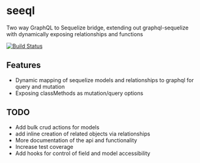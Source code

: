 # seeql

Two way GraphQL to Sequelize bridge, extending out graphql-sequelize with dynamically exposing relationships and functions

[![Build Status](https://travis-ci.org/VostroNet/seeql.svg?branch=master)](https://travis-ci.org/VostroNet/seeql)

## Features 

- Dynamic mapping of sequelize models and relationships to graphql for query and mutation
- Exposing classMethods as mutation/query options

## TODO 

- Add bulk crud actions for models
- add inline creation of related objects via relationships
- More documentation of the api and functionality
- Increase test coverage
- Add hooks for control of field and model accessibility
